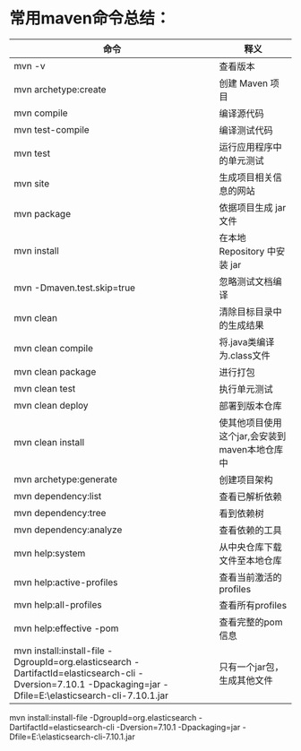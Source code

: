 # 常用maven命令总结：

| 命令                                                         | 释义                                          |
| ------------------------------------------------------------ | --------------------------------------------- |
| mvn -v                                                       | 查看版本                                      |
| mvn archetype:create                                         | 创建 Maven 项目                               |
| mvn compile                                                  | 编译源代码                                    |
| mvn test-compile                                             | 编译测试代码                                  |
| mvn test                                                     | 运行应用程序中的单元测试                      |
| mvn site                                                     | 生成项目相关信息的网站                        |
| mvn package                                                  | 依据项目生成 jar 文件                         |
| mvn install                                                  | 在本地 Repository 中安装 jar                  |
| mvn -Dmaven.test.skip=true                                   | 忽略测试文档编译                              |
| mvn clean                                                    | 清除目标目录中的生成结果                      |
| mvn clean compile                                            | 将.java类编译为.class文件                     |
| mvn clean package                                            | 进行打包                                      |
| mvn clean test                                               | 执行单元测试                                  |
| mvn clean deploy                                             | 部署到版本仓库                                |
| mvn clean install                                            | 使其他项目使用这个jar,会安装到maven本地仓库中 |
| mvn archetype:generate                                       | 创建项目架构                                  |
| mvn dependency:list                                          | 查看已解析依赖                                |
| mvn dependency:tree                                          | 看到依赖树                                    |
| mvn dependency:analyze                                       | 查看依赖的工具                                |
| mvn help:system                                              | 从中央仓库下载文件至本地仓库                  |
| mvn help:active-profiles                                     | 查看当前激活的profiles                        |
| mvn help:all-profiles                                        | 查看所有profiles                              |
| mvn help:effective -pom                                      | 查看完整的pom信息                             |
| mvn install:install-file -DgroupId=org.elasticsearch -DartifactId=elasticsearch-cli -Dversion=7.10.1 -Dpackaging=jar -Dfile=E:\elasticsearch-cli-7.10.1.jar | 只有一个jar包，生成其他文件                   |





mvn install:install-file -DgroupId=org.elasticsearch -DartifactId=elasticsearch-cli -Dversion=7.10.1 -Dpackaging=jar -Dfile=E:\elasticsearch-cli-7.10.1.jar